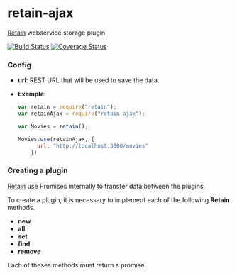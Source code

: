 retain-ajax
===========

[Retain](https://github.com/giuliandrimba/retain) webservice storage plugin

[![Build Status](https://travis-ci.org/giuliandrimba/retain-ajax.png?branch=master)](https://travis-ci.org/giuliandrimba/retain-ajax) [![Coverage Status](http://coveralls.io/repos/giuliandrimba/retain-ajax/badge.png)](https://coveralls.io/r/giuliandrimba/retain-ajax)

### Config

* __url__: REST URL that will be used to save the data.

* __Example:__

  ``` javascript
  var retain = require("retain");
  var retainAjax = require("retain-ajax");
  
  var Movies = retain();
  
  Movies.use(retainAjax, {
        url: "http://localhost:3000/movies"
      })
  ```

### Creating a plugin

[Retain](https://github.com/giuliandrimba/retain) use Promises internally to transfer data between the plugins.

To create a plugin, it is necessary to implement each of the following __Retain__ methods.

* __new__
* __all__
* __set__
* __find__
* __remove__

Each of theses methods must return a promise.


